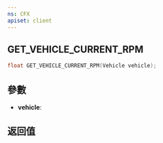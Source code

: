 ```yaml
---
ns: CFX
apiset: client
---
```

## GET_VEHICLE_CURRENT_RPM

```c
float GET_VEHICLE_CURRENT_RPM(Vehicle vehicle);
```


## 參數
* **vehicle**: 

## 返回值
